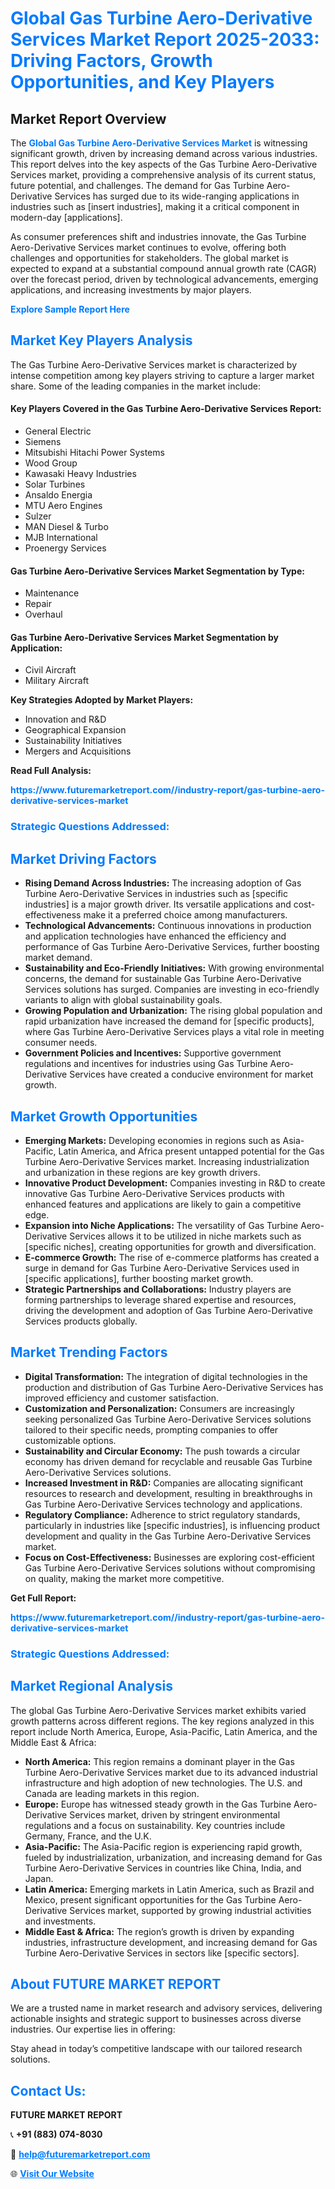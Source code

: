 <h1 style="color: #007BFF;">Global Gas Turbine Aero-Derivative Services Market Report 2025-2033: Driving Factors, Growth Opportunities, and Key Players</h1>

<section id="overview">
<h2>Market Report Overview</h2>
<p>The <a href="https://www.futuremarketreport.com//industry-report/gas-turbine-aero-derivative-services-market" style="color: #007BFF; text-decoration: none;"><strong>Global Gas Turbine Aero-Derivative Services Market</strong></a> is witnessing significant growth, driven by increasing demand across various industries. This report delves into the key aspects of the Gas Turbine Aero-Derivative Services market, providing a comprehensive analysis of its current status, future potential, and challenges. The demand for Gas Turbine Aero-Derivative Services has surged due to its wide-ranging applications in industries such as [insert industries], making it a critical component in modern-day [applications].</p>
<p>As consumer preferences shift and industries innovate, the Gas Turbine Aero-Derivative Services market continues to evolve, offering both challenges and opportunities for stakeholders. The global market is expected to expand at a substantial compound annual growth rate (CAGR) over the forecast period, driven by technological advancements, emerging applications, and increasing investments by major players.</p>
</section>

<section id="overview">
<p><a href="https://www.futuremarketreport.com//request-sample/reportId=55687" style="color: #007BFF; text-decoration: none;"><strong>Explore Sample Report Here</strong></a></p>
</section>

<section id="key-players">
<h2 style="color: #007BFF;">Market Key Players Analysis</h2>
<p>The Gas Turbine Aero-Derivative Services market is characterized by intense competition among key players striving to capture a larger market share. Some of the leading companies in the market include:</p>
<h4>Key Players Covered in the Gas Turbine Aero-Derivative Services Report:</h4>
<ul><li>General Electric</li><li>Siemens</li><li>Mitsubishi Hitachi Power Systems</li><li>Wood Group</li><li>Kawasaki Heavy Industries</li><li>Solar Turbines</li><li>Ansaldo Energia</li><li>MTU Aero Engines</li><li>Sulzer</li><li>MAN Diesel &amp; Turbo</li><li>MJB International</li><li>Proenergy Services</li></ul>
<h4>Gas Turbine Aero-Derivative Services Market Segmentation by Type:</h4>
<ul><li>Maintenance</li><li>Repair</li><li>Overhaul</li></ul>

<h4>Gas Turbine Aero-Derivative Services Market Segmentation by Application:</h4>
<ul><li>Civil Aircraft</li><li>Military Aircraft</li></ul>
<p><strong>Key Strategies Adopted by Market Players:</strong></p>
<ul>
<li>Innovation and R&D</li>
<li>Geographical Expansion</li>
<li>Sustainability Initiatives</li>
<li>Mergers and Acquisitions</li>
</ul>
</section>

<section>
<p><strong>Read Full Analysis: </strong></p><a href="https://www.futuremarketreport.com//industry-report/gas-turbine-aero-derivative-services-market" style="color: #007BFF; text-decoration: none;"><strong>https://www.futuremarketreport.com//industry-report/gas-turbine-aero-derivative-services-market</strong></a>
<h3 style="color: #007BFF;">Strategic Questions Addressed:</h3>
</section>

<section id="driving-factors">
<h2 style="color: #007BFF;">Market Driving Factors</h2>
<ul>
<li><strong>Rising Demand Across Industries:</strong> The increasing adoption of Gas Turbine Aero-Derivative Services in industries such as [specific industries] is a major growth driver. Its versatile applications and cost-effectiveness make it a preferred choice among manufacturers.</li>
<li><strong>Technological Advancements:</strong> Continuous innovations in production and application technologies have enhanced the efficiency and performance of Gas Turbine Aero-Derivative Services, further boosting market demand.</li>
<li><strong>Sustainability and Eco-Friendly Initiatives:</strong> With growing environmental concerns, the demand for sustainable Gas Turbine Aero-Derivative Services solutions has surged. Companies are investing in eco-friendly variants to align with global sustainability goals.</li>
<li><strong>Growing Population and Urbanization:</strong> The rising global population and rapid urbanization have increased the demand for [specific products], where Gas Turbine Aero-Derivative Services plays a vital role in meeting consumer needs.</li>
<li><strong>Government Policies and Incentives:</strong> Supportive government regulations and incentives for industries using Gas Turbine Aero-Derivative Services have created a conducive environment for market growth.</li>
</ul>
</section>

<section id="growth-opportunities">
<h2 style="color: #007BFF;">Market Growth Opportunities</h2>
<ul>
<li><strong>Emerging Markets:</strong> Developing economies in regions such as Asia-Pacific, Latin America, and Africa present untapped potential for the Gas Turbine Aero-Derivative Services market. Increasing industrialization and urbanization in these regions are key growth drivers.</li>
<li><strong>Innovative Product Development:</strong> Companies investing in R&D to create innovative Gas Turbine Aero-Derivative Services products with enhanced features and applications are likely to gain a competitive edge.</li>
<li><strong>Expansion into Niche Applications:</strong> The versatility of Gas Turbine Aero-Derivative Services allows it to be utilized in niche markets such as [specific niches], creating opportunities for growth and diversification.</li>
<li><strong>E-commerce Growth:</strong> The rise of e-commerce platforms has created a surge in demand for Gas Turbine Aero-Derivative Services used in [specific applications], further boosting market growth.</li>
<li><strong>Strategic Partnerships and Collaborations:</strong> Industry players are forming partnerships to leverage shared expertise and resources, driving the development and adoption of Gas Turbine Aero-Derivative Services products globally.</li>
</ul>
</section>

<section id="trending-factors">
<h2 style="color: #007BFF;">Market Trending Factors</h2>
<ul>
<li><strong>Digital Transformation:</strong> The integration of digital technologies in the production and distribution of Gas Turbine Aero-Derivative Services has improved efficiency and customer satisfaction.</li>
<li><strong>Customization and Personalization:</strong> Consumers are increasingly seeking personalized Gas Turbine Aero-Derivative Services solutions tailored to their specific needs, prompting companies to offer customizable options.</li>
<li><strong>Sustainability and Circular Economy:</strong> The push towards a circular economy has driven demand for recyclable and reusable Gas Turbine Aero-Derivative Services solutions.</li>
<li><strong>Increased Investment in R&D:</strong> Companies are allocating significant resources to research and development, resulting in breakthroughs in Gas Turbine Aero-Derivative Services technology and applications.</li>
<li><strong>Regulatory Compliance:</strong> Adherence to strict regulatory standards, particularly in industries like [specific industries], is influencing product development and quality in the Gas Turbine Aero-Derivative Services market.</li>
<li><strong>Focus on Cost-Effectiveness:</strong> Businesses are exploring cost-efficient Gas Turbine Aero-Derivative Services solutions without compromising on quality, making the market more competitive.</li>
</ul>
</section>

<section>
<p><strong>Get Full Report: </strong></p><a href="https://www.futuremarketreport.com//industry-report/gas-turbine-aero-derivative-services-market" style="color: #007BFF; text-decoration: none;"><strong>https://www.futuremarketreport.com//industry-report/gas-turbine-aero-derivative-services-market</strong></a>
<h3 style="color: #007BFF;">Strategic Questions Addressed:</h3>
</section>


<section id="regional-analysis">
<h2 style="color: #007BFF;">Market Regional Analysis</h2>
<p>The global Gas Turbine Aero-Derivative Services market exhibits varied growth patterns across different regions. The key regions analyzed in this report include North America, Europe, Asia-Pacific, Latin America, and the Middle East & Africa:</p>
<ul>
<li><strong>North America:</strong> This region remains a dominant player in the Gas Turbine Aero-Derivative Services market due to its advanced industrial infrastructure and high adoption of new technologies. The U.S. and Canada are leading markets in this region.</li>
<li><strong>Europe:</strong> Europe has witnessed steady growth in the Gas Turbine Aero-Derivative Services market, driven by stringent environmental regulations and a focus on sustainability. Key countries include Germany, France, and the U.K.</li>
<li><strong>Asia-Pacific:</strong> The Asia-Pacific region is experiencing rapid growth, fueled by industrialization, urbanization, and increasing demand for Gas Turbine Aero-Derivative Services in countries like China, India, and Japan.</li>
<li><strong>Latin America:</strong> Emerging markets in Latin America, such as Brazil and Mexico, present significant opportunities for the Gas Turbine Aero-Derivative Services market, supported by growing industrial activities and investments.</li>
<li><strong>Middle East & Africa:</strong> The region’s growth is driven by expanding industries, infrastructure development, and increasing demand for Gas Turbine Aero-Derivative Services in sectors like [specific sectors].</li>
</ul>
</section>

<footer>
<h2 style="color: #007BFF;">About FUTURE MARKET REPORT</h2>
<p>We are a trusted name in market research and advisory services, delivering actionable insights and strategic support to businesses across diverse industries. Our expertise lies in offering:</p>

<p>Stay ahead in today’s competitive landscape with our tailored research solutions.</p>

<h2 style="color: #007BFF;">Contact Us:</h2>
<p><strong>FUTURE MARKET REPORT</strong></p>
<p>📞 <strong>+91 (883) 074-8030</strong></p>
<p>📧 <strong><a href="mailto:help@futuremarketreport.com" style="color: #007BFF;">help@futuremarketreport.com</a></strong></p>
<p>🌐 <strong><a href="https://www.futuremarketreport.com/" style="color: #007BFF;">Visit Our Website</a></strong></p>
</footer>